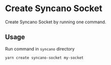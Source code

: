 # Create Syncano Socket

 Create Syncano Socket by running one command.

 ## Usage

 Run command in `syncano` directory

 ```sh
yarn create syncano-socket my-socket
```
